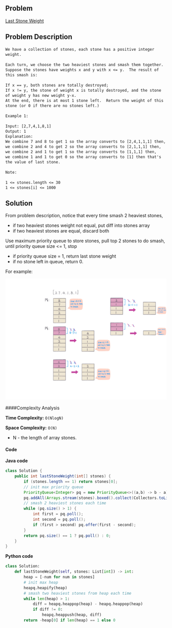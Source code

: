 ## Problem
[Last Stone Weight](https://leetcode.com/explore/challenge/card/30-day-leetcoding-challenge/529/week-2/3297/)

## Problem Description
```
We have a collection of stones, each stone has a positive integer weight.

Each turn, we choose the two heaviest stones and smash them together.  Suppose the stones have weights x and y with x <= y.  The result of this smash is:

If x == y, both stones are totally destroyed;
If x != y, the stone of weight x is totally destroyed, and the stone of weight y has new weight y-x.
At the end, there is at most 1 stone left.  Return the weight of this stone (or 0 if there are no stones left.)

Example 1:

Input: [2,7,4,1,8,1]
Output: 1
Explanation: 
We combine 7 and 8 to get 1 so the array converts to [2,4,1,1,1] then,
we combine 2 and 4 to get 2 so the array converts to [2,1,1,1] then,
we combine 2 and 1 to get 1 so the array converts to [1,1,1] then,
we combine 1 and 1 to get 0 so the array converts to [1] then that's the value of last stone.
 
Note:

1 <= stones.length <= 30
1 <= stones[i] <= 1000
```

## Solution
From problem description, notice that every time smash 2 heaviest stones, 
- if two heaviest stones weight not equal, put diff into stones array
- if two heaviest stones are equal, discard both

Use maximum priority queue to store stones, pull top 2 stones to do smash, until priority queue size <= 1, stop
- if priority queue size = 1, return last stone weight
- if no stone left in queue, return 0.


For example: 
 
![Move Zeroes](../../assets/leetcode/last-stone-weight.png)

####Complexity Analysis

**Time Complexity:** `O(NlogN)`

**Space Complexity:** `O(N)`

- N - the length of array stones.

#### Code
**Java code**
```java
class Solution {
    public int lastStoneWeight(int[] stones) {
        if (stones.length == 1) return stones[0];
        // init max priority queue
        PriorityQueue<Integer> pq = new PriorityQueue<>((a,b) -> b - a);
        pq.addAll(Arrays.stream(stones).boxed().collect(Collectors.toList()));
        // smash 2 heaviest stones each time
        while (pq.size() > 1) {
            int first = pq.poll();
            int second = pq.poll();
            if (first > second) pq.offer(first - second);
        }
        return pq.size() == 1 ? pq.poll() : 0;
    }
}
```

**Python code**
```python
class Solution:
    def lastStoneWeight(self, stones: List[int]) -> int:
        heap = [-num for num in stones]
        # init max heap
        heapq.heapify(heap)
        # smash two heaviest stones from heap each time
        while len(heap) > 1:
            diff = heapq.heappop(heap) - heapq.heappop(heap)
            if diff != 0:
                heapq.heappush(heap, diff)
        return -heap[0] if len(heap) == 1 else 0
```
